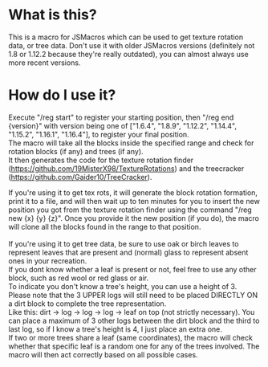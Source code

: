 # What is this?
This is a macro for JSMacros which can be used to get texture rotation data, or tree data. Don't use it with older JSMacros versions (definitely not 1.8 or 1.12.2 because they're really outdated), you can almost always use more recent versions.

# How do I use it?
Execute "/reg start" to register your starting position, then "/reg end {version}" with version being one of ["1.6.4", "1.8.9", "1.12.2", "1.14.4", "1.15.2", "1.16.1", "1.16.4"], to register your final position.\
The macro will take all the blocks inside the specified range and check for rotation blocks (if any) and trees (if any).\
It then generates the code for the texture rotation finder (https://github.com/19MisterX98/TextureRotations) and the treecracker (https://github.com/Gaider10/TreeCracker).

If you're using it to get tex rots, it will generate the block rotation formation, print it to a file, and will then wait up to ten minutes for you to insert the new position you got from the texture rotation finder using the command "/reg new {x} {y} {z}".
Once you provide it the new position (if you do), the macro will clone all the blocks found in the range to that position.\
\
If you're using it to get tree data, be sure to use oak or birch leaves to represent leaves that are present and (normal) glass to represent absent ones in your recreation.\
If you dont know whether a leaf is present or not, feel free to use any other block, such as red wool or red glass or air.\
To indicate you don't know a tree's height, you can use a height of 3.\
Please note that the 3 UPPER logs will still need to be placed DIRECTLY ON a dirt block to complete the tree representation.\
Like this: dirt -> log -> log -> log -> leaf on top (not strictly necessary). You can place a maximum of 3 other logs between the dirt block and the third to last log, so if I know a tree's height is 4, I just place an extra one.\
If two or more trees share a leaf (same coordinates), the macro will check whether that specific leaf is a random one for any of the trees involved. The macro will then act correctly based on all possible cases.
